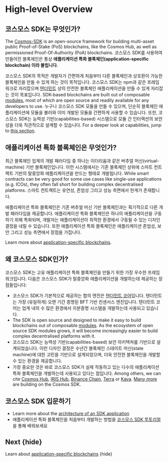 <!--
order: 1
-->

# High-level Overview

## 코스모스 SDK는 무엇인가?

The [Cosmos-SDK](https://github.com/cosmos/cosmos-sdk) is an open-source framework for building multi-asset public Proof-of-Stake (PoS) <df value="blockchain">blockchains</df>, like the Cosmos Hub, as well as permissioned Proof-Of-Authority (PoA) blockchains. 코스모스 SDK를 사용하여 만들어진 블록체인은 통상 **애플리케이션 특화 블록체인(application-specific blockchain) 이라 불립니다.**

코스모스 SDK의 목적은 개발자가 간편하게 처음부터 다른 블록체인과 상호환이 가능한 블록체인을 만들 수 있게 하는 것이 목적입니다. 코스모스 SDK는 npm과 같은 프레임워크로 자리잡으며 [텐더민트](https://github.com/tendermint/tendermint) 상의 안전한 블록체인 애플리케이션을 만들 수 있게 자리잡는 것이 목표입니다. SDK-based blockchains are built out of composable [modules](../building-modules/intro.md), most of which are open source and readily available for any developers to use. 누구나 코스모스 SDK 모듈을 만들 수 있으며, 단순히 블록체인 애플리케이션에 모듈을 불러와 이미 개발된 모듈을 간편하게 사용할 수 있습니다. 또한, 코스모스 SDK는 능력성 기반(capabilities-based) 시스템으로 모듈 간 인터랙션의 보안성을 더욱 직관적으로 설계할 수 있습니다. For a deeper look at capabilities, jump to [this section](../core/ocap.md).

## 애플리케이션 특화 블록체인은 무엇인가?

최근 블록체인 업계의 개발 패러다임 중 하나는 이더리움과 같은 버추얼 머신(virtual-machine) 기반 블록체인입니다. 이런 시스템에서는 기존 블록체인 상위에 스마트 컨트랙트 기반의 탈중앙화 애플리케이션을 만드는 형태로 개발됩니다. While smart contracts can be very good for some use cases like single-use applications (e.g. ICOs), they often fall short for building complex decentralised platforms. 스마트 컨트랙트는 유연성, 존엄성 그리고 성능 측면에서 한계가 존재합니다.

애플리케이션 특화 블록체인은 기존 버추얼 머신 기반 블록체인과는 획기적으로 다른 개발 패러다임을 제공합니다. 애플리케이션 특화 블록체인은 하나의 애플리케이션을 구동하기 위해 특화되며, 개발자는 애플리케이션이 최적한 환경에서 구동될 수 있는 디자인 결정을 내릴 수 있습니다. 또한 애플리케이션 특화 블록체인은 애플리케이션 존엄성, 보안 그리고 성능 측면에서 장점을 가집니다.

Learn more about [application-specific blockchains](./why-app-specific.md).

## 왜 코스모스 SDK인가?

코스모스 SDK는 고유 애플리케이션 특화 블록체인을 만들기 위한 가장 우수한 프레임워크입니다. 다음은 코스모스 SDK가 탈중앙화 애플리케이션을 개발하는데 제공하는 장점들입니다:

- 코스모스 SDK가 기본적으로 제공하는 합의 엔진은 [텐더민트 코어](https://github.com/tendermint/tendermint)입니다. 텐더민트는 가장 (유일하게) 오랜 기간 증명된 BFT 기반 컨센서스 엔진입니다. 텐더민트 코어는 업계 내의 수 많은 환경에서 지분증명 시스템을 개발하는데 사용되고 있습니다.
- The SDK is open source and designed to make it easy to build blockchains out of composable [modules](../../x/). As the ecosystem of open source SDK modules grows, it will become increasingly easier to build complex decentralised platforms with it.
- 코스모스 SDK는 능력성 기반(capabilities-based) 보안 아키텍쳐를 기반으로 설계되었습니다. 이런 디자인 결정은 수년간 블록체인 스테이트 머신(state machine)에 대한 고민을 기반으로 설계되었으며, 더욱 안전한 블록체인을 개발할 수 있는 환경을 제공합니다.
- 가장 중요한 것은 바로 코스모스 SDK가 실제 작동하고 있는 다수의 애플리케이션 특화 블록체인을 개발하는데 사용되고 있다는 점입니다. Among others, we can cite [Cosmos Hub](https://hub.cosmos.network), [IRIS Hub](https://irisnet.org), [Binance Chain](https://docs.binance.org/), [Terra](https://terra.money/) or [Kava](https://www.kava.io/). [Many more](https://cosmos.network/ecosystem) are building on the Cosmos SDK.

## 코스모스 SDK 입문하기

- Learn more about the [architecture of an SDK application](./sdk-app-architecture.md)
- 애플리케이션 특화 블록체인을 처음부터 개발하는 방법을 [코스모스 SDK 투토리얼](https://cosmos.network/docs/tutorial)을 통해 배워보세요

## Next {hide}

Learn about [application-specific blockchains](./why-app-specific.md) {hide}
